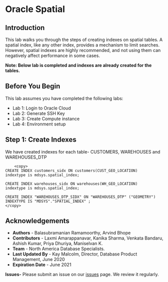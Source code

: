 # Oracle Spatial  

## Introduction

This lab walks you through the steps of creating indexes on spatial tables. A spatial index, like any other index, provides a mechanism to limit searches. However, spatial indexes are highly recommended, and not using them can negatively affect performance in some cases.

**Note: Below lab is completed and indexes are already created for the tables.**

## Before You Begin

This lab assumes you have completed the following labs:
- Lab 1:  Login to Oracle Cloud
- Lab 2:  Generate SSH Key
- Lab 3:  Create Compute instance 
- Lab 4:  Environment setup

## Step 1:  Create Indexes 
We have created indexes for each table- CUSTOMERS, WAREHOUSES and WAREHOUSES_DTP

````
    <copy>
CREATE INDEX customers_sidx ON customers(CUST_GEO_LOCATION)
indextype is mdsys.spatial_index; 

CREATE INDEX warehouses_sidx ON warehouses(WH_GEO_LOCATION)
indextype is mdsys.spatial_index;

CREATE INDEX "WAREHOUSES_DTP_SIDX" ON "WAREHOUSES_DTP" ("GEOMETRY") 
INDEXTYPE IS "MDSYS"."SPATIAL_INDEX" ;
</copy>
````    

## Acknowledgements

- **Authors** - Balasubramanian Ramamoorthy, Arvind Bhope
- **Contributors** - Laxmi Amarappanavar, Kanika Sharma, Venkata Bandaru, Ashish Kumar, Priya Dhuriya, Maniselvan K.
- **Team** - North America Database Specialists.
- **Last Updated By** - Kay Malcolm, Director, Database Product Management, June 2020
- **Expiration Date** - June 2021   

**Issues-**
Please submit an issue on our [issues](https://github.com/oracle/learning-library/issues) page. We review it regularly.
      
